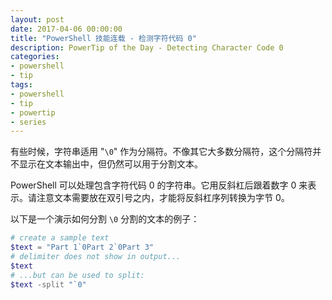 ```yaml
---
layout: post
date: 2017-04-06 00:00:00
title: "PowerShell 技能连载 - 检测字符代码 0"
description: PowerTip of the Day - Detecting Character Code 0
categories:
- powershell
- tip
tags:
- powershell
- tip
- powertip
- series
---
```

有些时候，字符串适用 "`\0`" 作为分隔符。不像其它大多数分隔符，这个分隔符并不显示在文本输出中，但仍然可以用于分割文本。

PowerShell 可以处理包含字符代码 0 的字符串。它用反斜杠后跟着数字 0 来表示。请注意文本需要放在双引号之内，才能将反斜杠序列转换为字节 0。

以下是一个演示如何分割 `\0` 分割的文本的例子：

```powershell
# create a sample text
$text = "Part 1`0Part 2`0Part 3"
# delimiter does not show in output...
$text 
# ...but can be used to split:
$text -split "`0"
```

<!--本文国际来源：[Detecting Character Code 0](http://community.idera.com/powershell/powertips/b/tips/posts/detecting-character-code-0)-->
